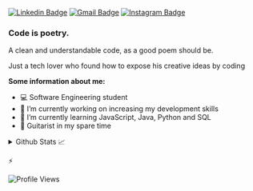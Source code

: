 [![Linkedin Badge](https://img.shields.io/badge/-LinkedIn-blue?style=flat&logo=Linkedin&logoColor=white&link=https://www.linkedin.com/in/amorim-bruno/)](https://www.linkedin.com/in/amorim-bruno/)
[![Gmail Badge](https://img.shields.io/badge/-Gmail-c14438?style=flat&logo=Gmail&logoColor=white&link=mailto:bruno.amorim032@gmail.com)](mailto:bruno.amorim032@gmail.com)
[![Instagram Badge](https://img.shields.io/badge/-Instagram-C13584?style=flat&labelColor=C13584&logo=instagram&logoColor=white&link=https://www.instagram.com/xmorim/)](https://www.instagram.com/xmorim/)

### Code is poetry.

A clean and understandable code, as a good poem should be.

Just a tech lover who found how to expose his creative ideas by coding


**Some information about me:**
- 💻 Software Engineering student
- 🔭 I’m currently working on increasing my development skills
- 🌱 I’m currently learning JavaScript, Java, Python and SQL
- 🎸 Guitarist in my spare time

<details>
  <summary>Github Stats 📈</summary>
  
  <p>
  <br>
    <img src="https://github-readme-stats.vercel.app/api?locale=en&username=amorimcode&theme=dracula&show_icons=true&include_all_commits=true" alt="analytics" />
  </p>
  <p>    
    <img src="https://github-readme-stats.vercel.app/api/top-langs?locale=en&username=amorimcode&theme=dracula" alt="Technologies"/></p>
</details>

⚡

![Profile Views](http://estruyf-github.azurewebsites.net/api/VisitorHit?user=amorimcode&repo=amorimcode&countColorcountColor)
